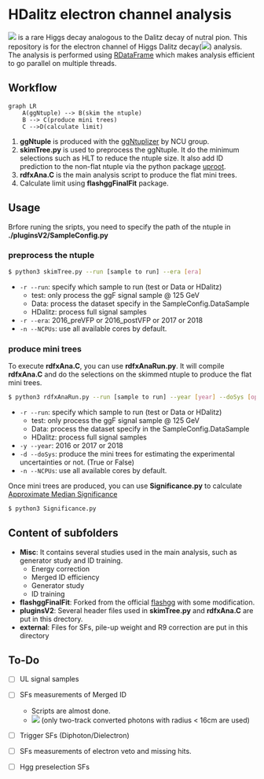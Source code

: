 # HDalitz electron channel analysis

<img src="https://render.githubusercontent.com/render/math?math=H\rightarrow\gamma^*\gamma\rightarrow ll\gamma"> is a rare Higgs decay analogous to the Dalitz decay of nutral pion. This repository is for the electron channel of Higgs Dalitz decay(<img src="https://render.githubusercontent.com/render/math?math=l=e">) analysis. The analysis is performed using [RDataFrame](https://root.cern/doc/master/classROOT_1_1RDataFrame.html) which makes analysis efficient to go parallel on multiple threads.


## Workflow
```mermaid
graph LR
    A(ggNtuple) --> B(skim the ntuple)
    B --> C(produce mini trees)
    C -->D(calculate limit)
```
1. **ggNtuple** is produced with the [ggNtuplizer](https://github.com/cmkuo/ggAnalysis/tree/106X) by NCU group.
2. **skimTree.py** is used to preprocess the ggNtuple. It do the minimum selections such as HLT to reduce the ntuple size. It also add ID prediction to the non-flat ntuple via the python package [uproot](https://uproot.readthedocs.io/en/latest/index.html).
3. **rdfxAna.C** is the main analysis script to produce the flat mini trees.
4. Calculate limit using **flashggFinalFit** package.


## Usage
Brfore runing the sripts, you need to specify the path of the ntuple in **./pluginsV2/SampleConfig.py**

### preprocess the ntuple
```bash
$ python3 skimTree.py --run [sample to run] --era [era]
```
- `-r --run`: specify which sample to run (test or Data or HDalitz)
  - test: only process the ggF signal sample @ 125 GeV
  - Data: process the dataset specify in the SampleConfig.DataSample
  - HDalitz: process full signal samples 
- `-r --era`: 2016_preVFP or 2016_postVFP or 2017 or 2018 
- `-n --NCPUs`: use all available cores by default.

### produce mini trees
To execute **rdfxAna.C**, you can use **rdfxAnaRun.py**. It will compile **rdfxAna.C** and do the selections on the skimmed ntuple to produce the flat mini trees.
```bash
$ python3 rdfxAnaRun.py --run [sample to run] --year [year] --doSys [option]
```
- `-r --run`: specify which sample to run (test or Data or HDalitz)
  - test: only process the ggF signal sample @ 125 GeV
  - Data: process the dataset specify in the SampleConfig.DataSample
  - HDalitz: process full signal samples 
- `-y --year`: 2016 or 2017 or 2018 
- `-d --doSys`: produce the mini trees for estimating the experimental uncertainties or not. (True or False)
- `-n --NCPUs`: use all available cores by default.

Once mini trees are produced, you can use **Significance.py** to calculate [Approximate Median Significance](https://arxiv.org/abs/1007.1727)
```bash
$ python3 Significance.py
```


## Content of subfolders
- **Misc**: It contains several studies used in the main analysis, such as generator study and ID training.
  - Energy correction
  - Merged ID efficiency
  - Generator study
  - ID training
- **flashggFinalFit**: Forked from the official [flashgg](https://github.com/cms-analysis/flashggFinalFit) with some modification.
- **pluginsV2**: Several header files used in **skimTree.py** and **rdfxAna.C** are put in this drectory.
- **external**: Files for SFs, pile-up weight and R9 correction are put in this directory 


## To-Do
- [ ] UL signal samples
- [ ] SFs measurements of Merged ID  
  - Scripts are almost done.
  - <img src="https://render.githubusercontent.com/render/math?math=Z\rightarrow\mu\mu\gamma"> (only two-track converted photons with radius < 16cm are used)
- [ ] Trigger SFs (Diphoton/Dielectron)
- [ ] SFs measurements of electron veto and missing hits.
- [ ] Hgg preselection SFs


